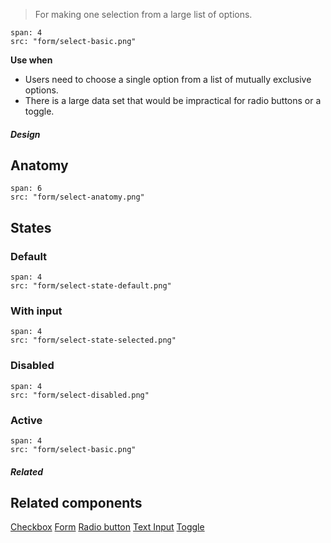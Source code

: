 > For making one selection from a large list of options.

```image
span: 4
src: "form/select-basic.png"
```

**Use when**
- Users need to choose a single option from a list of mutually exclusive options.
- There is a large data set that would be impractical for radio buttons or a toggle.

##### Design

## Anatomy

```image
span: 6
src: "form/select-anatomy.png"
```

## States

### Default
```image
span: 4
src: "form/select-state-default.png"
```

### With input
```image
span: 4
src: "form/select-state-selected.png"
```

### Disabled
```image
span: 4
src: "form/select-disabled.png"
```

### Active
```image
span: 4
src: "form/select-basic.png"
```

##### Related

## Related components
[Checkbox](/components/checkbox)
[Form](/components/form)
[Radio button](/components/radio-button)
[Text Input](/components/text-input)
[Toggle](/components/toggle)
